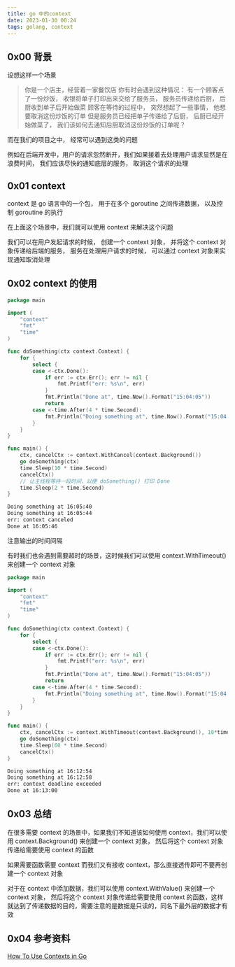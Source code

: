 ```yaml
---
title: go 中的context
date: 2023-01-30 00:24
tags: golang, context
---
```


## 0x00 背景

设想这样一个场景

> 你是一个店主，经营着一家餐饮店
> 你有时会遇到这种情况：
> 有一个顾客点了一份炒饭， 收银将单子打印出来交给了服务员， 服务员传递给后厨， 后厨收到单子后开始做菜
> 顾客在等待的过程中， 突然想起了一些事情， 他想要取消这份炒饭的订单
> 但是服务员已经把单子传递给了后厨， 后厨已经开始做菜了， 我们该如何去通知后厨取消这份炒饭的订单呢？

而在我们的项目之中， 经常可以遇到这类的问题

例如在后端开发中，用户的请求忽然断开，我们如果接着去处理用户请求显然是在浪费时间， 我们应该尽快的通知底层的服务， 取消这个请求的处理

## 0x01 context

context 是 go 语言中的一个包， 用于在多个 goroutine 之间传递数据， 以及控制 goroutine 的执行

在上面这个场景中，我们就可以使用 context 来解决这个问题

我们可以在用户发起请求的时候， 创建一个 context 对象， 并将这个 context 对象传递给后端的服务， 服务在处理用户请求的时候， 可以通过 context 对象来实现通知取消处理

## 0x02 context 的使用

```go
package main

import (
    "context"
    "fmt"
    "time"
)

func doSomething(ctx context.Context) {
    for {
        select {
        case <-ctx.Done():
            if err := ctx.Err(); err != nil {
                fmt.Printf("err: %s\n", err)
            }
            fmt.Println("Done at", time.Now().Format("15:04:05"))
            return
        case <-time.After(4 * time.Second):
            fmt.Println("Doing something at", time.Now().Format("15:04:05"))
        }
    }
}

func main() {
    ctx, cancelCtx := context.WithCancel(context.Background())
    go doSomething(ctx)
    time.Sleep(10 * time.Second)
    cancelCtx()
    // 让主线程等待一段时间，以便 doSomething() 打印 Done
    time.Sleep(2 * time.Second)
}
```

```bash
Doing something at 16:05:40
Doing something at 16:05:44
err: context canceled
Done at 16:05:46
```

注意输出的时间间隔

有时我们也会遇到需要超时的场景，这时候我们可以使用 context.WithTimeout() 来创建一个 context 对象

```go
package main

import (
    "context"
    "fmt"
    "time"
)

func doSomething(ctx context.Context) {
    for {
        select {
        case <-ctx.Done():
            if err := ctx.Err(); err != nil {
                fmt.Printf("err: %s\n", err)
            }
            fmt.Println("Done at", time.Now().Format("15:04:05"))
            return
        case <-time.After(4 * time.Second):
            fmt.Println("Doing something at", time.Now().Format("15:04:05"))
        }
    }
}

func main() {
    ctx, cancelCtx := context.WithTimeout(context.Background(), 10*time.Second)
    go doSomething(ctx)
    time.Sleep(60 * time.Second)
    cancelCtx()
}

```

```bash
Doing something at 16:12:54
Doing something at 16:12:58
err: context deadline exceeded
Done at 16:13:00
```

## 0x03 总结

在很多需要 context 的场景中，如果我们不知道该如何使用 context，我们可以使用 context.Background() 来创建一个 context 对象， 然后将这个 context 对象传递给需要使用 context 的函数

如果需要函数需要 context 而我们又有接收 context，那么直接透传即可不要再创建一个 context 对象

对于在 context 中添加数据，我们可以使用 context.WithValue() 来创建一个 context 对象， 然后将这个 context 对象传递给需要使用 context 的函数，这样就达到了传递数据的目的，需要注意的是数据是只读的，同名下最外层的数据才有效

## 0x04 参考资料

[How To Use Contexts in Go](https://www.digitalocean.com/community/tutorials/how-to-use-contexts-in-go)
